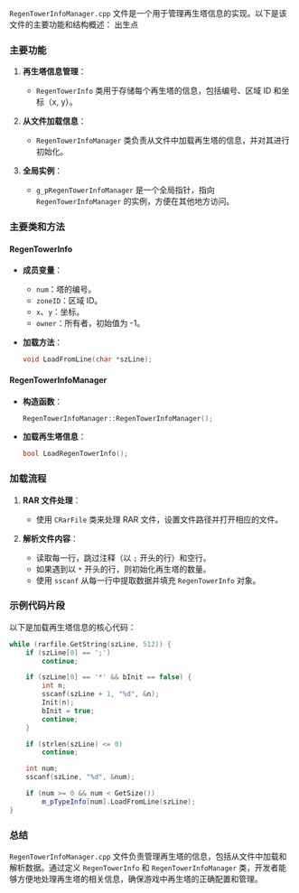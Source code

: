 `RegenTowerInfoManager.cpp` 文件是一个用于管理再生塔信息的实现。以下是该文件的主要功能和结构概述： 出生点

### 主要功能

1. **再生塔信息管理**：
   - `RegenTowerInfo` 类用于存储每个再生塔的信息，包括编号、区域 ID 和坐标（x, y）。

2. **从文件加载信息**：
   - `RegenTowerInfoManager` 类负责从文件中加载再生塔的信息，并对其进行初始化。

3. **全局实例**：
   - `g_pRegenTowerInfoManager` 是一个全局指针，指向 `RegenTowerInfoManager` 的实例，方便在其他地方访问。

### 主要类和方法

#### RegenTowerInfo

- **成员变量**：
  - `num`：塔的编号。
  - `zoneID`：区域 ID。
  - `x`、`y`：坐标。
  - `owner`：所有者，初始值为 -1。

- **加载方法**：
  ```cpp
  void LoadFromLine(char *szLine);
  ```

#### RegenTowerInfoManager

- **构造函数**：
  ```cpp
  RegenTowerInfoManager::RegenTowerInfoManager();
  ```

- **加载再生塔信息**：
  ```cpp
  bool LoadRegenTowerInfo();
  ```

### 加载流程

1. **RAR 文件处理**：
   - 使用 `CRarFile` 类来处理 RAR 文件，设置文件路径并打开相应的文件。

2. **解析文件内容**：
   - 读取每一行，跳过注释（以 `;` 开头的行）和空行。
   - 如果遇到以 `*` 开头的行，则初始化再生塔的数量。
   - 使用 `sscanf` 从每一行中提取数据并填充 `RegenTowerInfo` 对象。

### 示例代码片段

以下是加载再生塔信息的核心代码：

```cpp
while (rarfile.GetString(szLine, 512)) {
    if (szLine[0] == ';')
        continue;

    if (szLine[0] == '*' && bInit == false) {
        int n;
        sscanf(szLine + 1, "%d", &n);
        Init(n);
        bInit = true;
        continue;
    }

    if (strlen(szLine) <= 0)
        continue;

    int num;
    sscanf(szLine, "%d", &num);

    if (num >= 0 && num < GetSize())
        m_pTypeInfo[num].LoadFromLine(szLine);
}
```

### 总结

`RegenTowerInfoManager.cpp` 文件负责管理再生塔的信息，包括从文件中加载和解析数据。通过定义 `RegenTowerInfo` 和 `RegenTowerInfoManager` 类，开发者能够方便地处理再生塔的相关信息，确保游戏中再生塔的正确配置和管理。